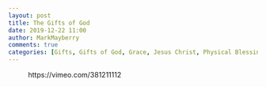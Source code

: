 ```yaml
---
layout: post
title: The Gifts of God
date: 2019-12-22 11:00
author: MarkMayberry
comments: true
categories: [Gifts, Gifts of God, Grace, Jesus Christ, Physical Blessings, Sermon, Spiritual Blessings]
---
```

<!-- wp:core-embed/vimeo {"url":"https://vimeo.com/381211112","type":"video","providerNameSlug":"vimeo","className":"wp-embed-aspect-4-3 wp-has-aspect-ratio"} -->
<figure class="wp-block-embed-vimeo wp-block-embed is-type-video is-provider-vimeo wp-embed-aspect-4-3 wp-has-aspect-ratio"><div class="wp-block-embed__wrapper">
https://vimeo.com/381211112
</div></figure>
<!-- /wp:core-embed/vimeo -->

